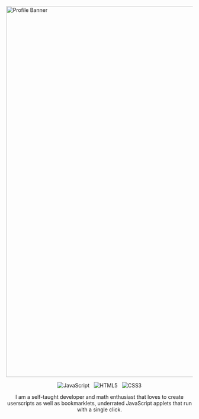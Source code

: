 <img width="1000" alt="Profile Banner" src="https://user-images.githubusercontent.com/63924749/119546697-0e977000-bd49-11eb-8cb7-eeeac548b5de.png">

<p align="center">
  <img alt = "JavaScript" src="https://img.shields.io/badge/javascript%20-%23323330.svg?&style=for-the-badge&logo=javascript&logoColor=%23F7DF1E" />&nbsp;&nbsp;
  <img alt = "HTML5" src="https://img.shields.io/badge/html5%20-%23E34F26.svg?&style=for-the-badge&logo=html5&logoColor=white" />&nbsp;&nbsp;
  <img alt = "CSS3" src="https://img.shields.io/badge/css3%20-%231572B6.svg?&style=for-the-badge&logo=css3&logoColor=white" />
</p>

<p align="center">
  I am a self-taught developer and math enthusiast that loves to create userscripts as well as bookmarklets, underrated JavaScript applets that run with a single click.
</p>
